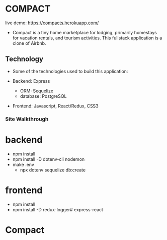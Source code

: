 # COMPACT
live demo: https://compacts.herokuapp.com/
* Compact is a tiny home marketplace for lodging, primarily homestays for vacation rentals, and tourism activities. This fullstack application is a clone of Airbnb.  

## Technology
* Some of the technologies used to build this application: 

* Backend: Express
   * ORM: Sequelize
   * database: PostgreSQL

* Frontend: Javascript, React/Redux, CSS3

### Site Walkthrough

# backend 
* npm install
* npm install -D dotenv-cli nodemon
* make .env 
    * npx dotenv sequelize db:create

# frontend
* npm install
* npm install -D redux-logger# express-react
# Compact
